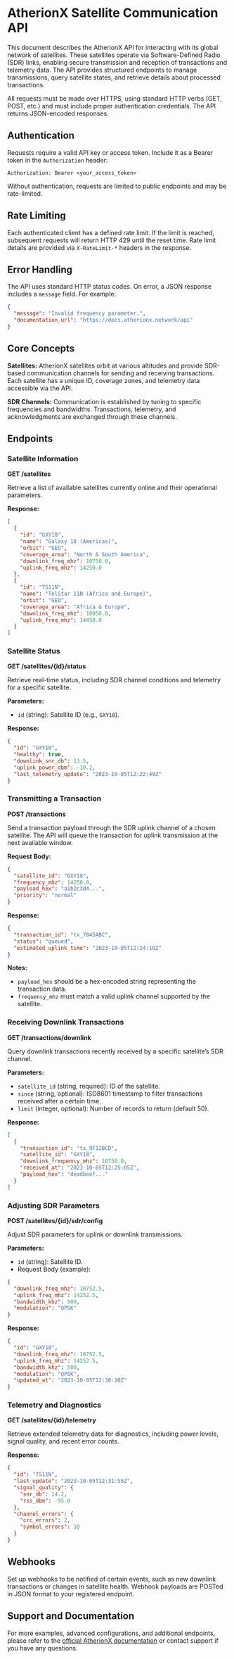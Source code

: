 
# AtherionX Satellite Communication API

This document describes the AtherionX API for interacting with its global network of satellites. These satellites operate via Software-Defined Radio (SDR) links, enabling secure transmission and reception of transactions and telemetry data. The API provides structured endpoints to manage transmissions, query satellite states, and retrieve details about processed transactions.

All requests must be made over HTTPS, using standard HTTP verbs (GET, POST, etc.) and must include proper authentication credentials. The API returns JSON-encoded responses.

## Authentication

Requests require a valid API key or access token. Include it as a Bearer token in the `Authorization` header:

```
Authorization: Bearer <your_access_token>
```

Without authentication, requests are limited to public endpoints and may be rate-limited.

## Rate Limiting

Each authenticated client has a defined rate limit. If the limit is reached, subsequent requests will return HTTP 429 until the reset time. Rate limit details are provided via `X-RateLimit-*` headers in the response.

## Error Handling

The API uses standard HTTP status codes. On error, a JSON response includes a `message` field. For example:

```json
{
  "message": "Invalid frequency parameter.",
  "documentation_url": "https://docs.atherionx.network/api"
}
```

## Core Concepts

**Satellites:** AtherionX satellites orbit at various altitudes and provide SDR-based communication channels for sending and receiving transactions. Each satellite has a unique ID, coverage zones, and telemetry data accessible via the API.

**SDR Channels:** Communication is established by tuning to specific frequencies and bandwidths. Transactions, telemetry, and acknowledgments are exchanged through these channels.

## Endpoints

### Satellite Information

**GET /satellites**

Retrieve a list of available satellites currently online and their operational parameters.

**Response:**
```json
[
  {
    "id": "GXY18",
    "name": "Galaxy 18 (Americas)",
    "orbit": "GEO",
    "coverage_area": "North & South America",
    "downlink_freq_mhz": 10750.0,
    "uplink_freq_mhz": 14250.0
  },
  {
    "id": "TS11N",
    "name": "TelStar 11N (Africa and Europe)",
    "orbit": "GEO",
    "coverage_area": "Africa & Europe",
    "downlink_freq_mhz": 10950.0,
    "uplink_freq_mhz": 14450.0
  }
]
```

### Satellite Status

**GET /satellites/{id}/status**

Retrieve real-time status, including SDR channel conditions and telemetry for a specific satellite.

**Parameters:**
- `id` (string): Satellite ID (e.g., `GXY18`).

**Response:**
```json
{
  "id": "GXY18",
  "healthy": true,
  "downlink_snr_db": 13.5,
  "uplink_power_dbm": -10.2,
  "last_telemetry_update": "2023-10-05T12:22:49Z"
}
```

### Transmitting a Transaction

**POST /transactions**

Send a transaction payload through the SDR uplink channel of a chosen satellite. The API will queue the transaction for uplink transmission at the next available window.

**Request Body:**
```json
{
  "satellite_id": "GXY18",
  "frequency_mhz": 14250.0,
  "payload_hex": "a1b2c3d4...",
  "priority": "normal"
}
```

**Response:**
```json
{
  "transaction_id": "tx_7845ABC",
  "status": "queued",
  "estimated_uplink_time": "2023-10-05T12:24:10Z"
}
```

**Notes:**
- `payload_hex` should be a hex-encoded string representing the transaction data.
- `frequency_mhz` must match a valid uplink channel supported by the satellite.

### Receiving Downlink Transactions

**GET /transactions/downlink**

Query downlink transactions recently received by a specific satellite’s SDR channel.

**Parameters:**
- `satellite_id` (string, required): ID of the satellite.
- `since` (string, optional): ISO8601 timestamp to filter transactions received after a certain time.
- `limit` (integer, optional): Number of records to return (default 50).

**Response:**
```json
[
  {
    "transaction_id": "tx_9F12BCD",
    "satellite_id": "GXY18",
    "downlink_frequency_mhz": 10750.0,
    "received_at": "2023-10-05T12:25:05Z",
    "payload_hex": "deadbeef..."
  }
]
```

### Adjusting SDR Parameters

**POST /satellites/{id}/sdr/config**

Adjust SDR parameters for uplink or downlink transmissions.

**Parameters:**
- `id` (string): Satellite ID.
- Request Body (example):
```json
{
  "downlink_freq_mhz": 10752.5,
  "uplink_freq_mhz": 14252.5,
  "bandwidth_khz": 500,
  "modulation": "QPSK"
}
```

**Response:**
```json
{
  "id": "GXY18",
  "downlink_freq_mhz": 10752.5,
  "uplink_freq_mhz": 14252.5,
  "bandwidth_khz": 500,
  "modulation": "QPSK",
  "updated_at": "2023-10-05T12:30:10Z"
}
```

### Telemetry and Diagnostics

**GET /satellites/{id}/telemetry**

Retrieve extended telemetry data for diagnostics, including power levels, signal quality, and recent error counts.

**Response:**
```json
{
  "id": "TS11N",
  "last_update": "2023-10-05T12:31:55Z",
  "signal_quality": {
    "snr_db": 14.2,
    "rss_dbm": -95.0
  },
  "channel_errors": {
    "crc_errors": 2,
    "symbol_errors": 10
  }
}
```

## Webhooks

Set up webhooks to be notified of certain events, such as new downlink transactions or changes in satellite health. Webhook payloads are POSTed in JSON format to your registered endpoint.

## Support and Documentation

For more examples, advanced configurations, and additional endpoints, please refer to the [official AtherionX documentation]([https://docs.atherionx.network](https://github.com/AtherionX/AtherionX/)) or contact support if you have any questions.
```
